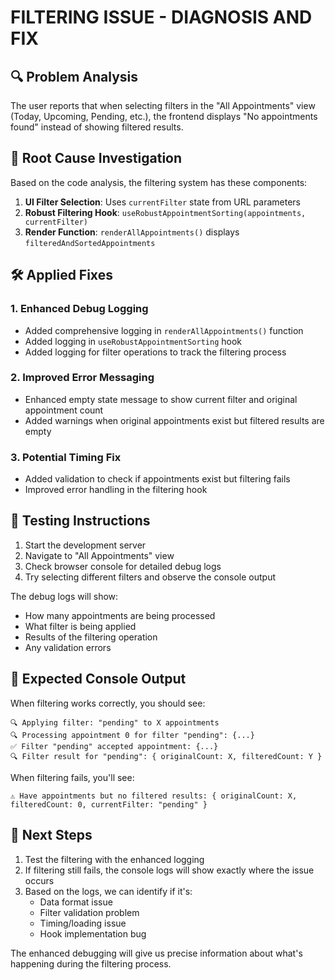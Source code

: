 # FILTERING ISSUE - DIAGNOSIS AND FIX

## 🔍 Problem Analysis

The user reports that when selecting filters in the "All Appointments" view (Today, Upcoming, Pending, etc.), the frontend displays "No appointments found" instead of showing filtered results.

## 🎯 Root Cause Investigation

Based on the code analysis, the filtering system has these components:

1. **UI Filter Selection**: Uses `currentFilter` state from URL parameters
2. **Robust Filtering Hook**: `useRobustAppointmentSorting(appointments, currentFilter)`
3. **Render Function**: `renderAllAppointments()` displays `filteredAndSortedAppointments`

## 🛠️ Applied Fixes

### 1. Enhanced Debug Logging
- Added comprehensive logging in `renderAllAppointments()` function
- Added logging in `useRobustAppointmentSorting` hook
- Added logging for filter operations to track the filtering process

### 2. Improved Error Messaging
- Enhanced empty state message to show current filter and original appointment count
- Added warnings when original appointments exist but filtered results are empty

### 3. Potential Timing Fix
- Added validation to check if appointments exist but filtering fails
- Improved error handling in the filtering hook

## 🧪 Testing Instructions

1. Start the development server
2. Navigate to "All Appointments" view
3. Check browser console for detailed debug logs
4. Try selecting different filters and observe the console output

The debug logs will show:
- How many appointments are being processed
- What filter is being applied
- Results of the filtering operation
- Any validation errors

## 🔧 Expected Console Output

When filtering works correctly, you should see:
```
🔍 Applying filter: "pending" to X appointments
🔍 Processing appointment 0 for filter "pending": {...}
✅ Filter "pending" accepted appointment: {...}
🔍 Filter result for "pending": { originalCount: X, filteredCount: Y }
```

When filtering fails, you'll see:
```
⚠️ Have appointments but no filtered results: { originalCount: X, filteredCount: 0, currentFilter: "pending" }
```

## 🎯 Next Steps

1. Test the filtering with the enhanced logging
2. If filtering still fails, the console logs will show exactly where the issue occurs
3. Based on the logs, we can identify if it's:
   - Data format issue
   - Filter validation problem
   - Timing/loading issue
   - Hook implementation bug

The enhanced debugging will give us precise information about what's happening during the filtering process.
